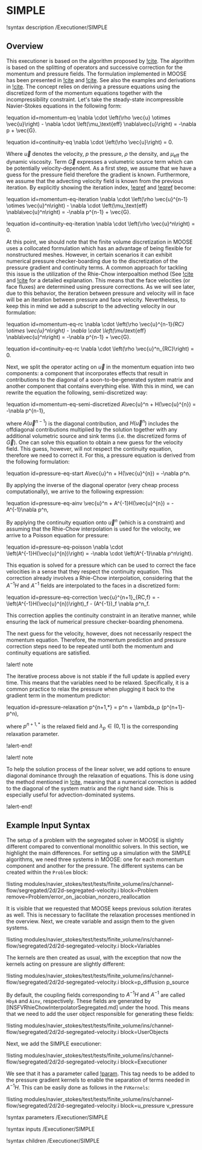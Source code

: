 # SIMPLE

!syntax description /Executioner/SIMPLE

## Overview

This executioner is based on the algorithm proposed by [!cite](patankar1983calculation). The algorithm
is based on the splitting of operators and successive correction for the momentum and pressure fields.
The formulation implemented in MOOSE has been presented in [!cite](jasak1996error) and [!cite](juretic2005error).
See also the examples and derivations in [!cite](moukalled2016finite).
The concept relies on deriving a pressure equations using the discretized form of the momentum
equations together with the incompressibility constraint. Let's take the steady-state incompressible Navier-Stokes equations
in the following form:

!equation id=momentum-eq
\nabla \cdot \left(\rho \vec{u} \otimes \vec{u}\right) - \nabla \cdot \left(\mu_\text{eff} \nabla\vec{u}\right) = -\nabla p + \vec{G}.

!equation id=continuity-eq
\nabla \cdot \left(\rho \vec{u}\right) = 0.

Where $\vec{u}$ denotes the velocity, $p$ the pressure, $\rho$ the density, and $\mu_\text{eff}$ the dynamic viscosity.
Term $\vec{G}$ expresses a volumetric source term which can be potentially velocity-dependent.
As a first step, we assume that we have a guess for the pressure field therefore the gradient is known. Furthermore, we assume that
the advecting velocity field is known from the previous iteration. By explicitly showing the iteration index,
[!eqref](momentum-eq) and [!eqref](continuity-eq) become:

!equation id=momentum-eq-iteration
\nabla \cdot \left(\rho \vec{u}^{n-1} \otimes \vec{u}^n\right) - \nabla \cdot \left(\mu_\text{eff} \nabla\vec{u}^n\right) = -\nabla p^{n-1} + \vec{G}.

!equation id=continuity-eq-iteration
\nabla \cdot \left(\rho \vec{u}^n\right) = 0.

At this point, we should note that the finite volume discretization in MOOSE uses a collocated formulation which has an advantage
of being flexible for nonstructured meshes. However, in certain scenarios it can exhibit numerical pressure checker-boarding
due to the discretization of the pressure gradient and continuity terms. A common approach for tackling this issue is the
utilization of the Rhie-Chow interpoaltion method (See [!cite](rhie1983numerical) and [!cite](moukalled2016finite) for a detailed
explanation. This means that the face velocities (or face fluxes) are determined using pressure corrections. As we will see
later, due to this behavior, the iteration between pressure and velocity will in face will be an iteration between
pressure and face velocity. Nevertheless, to keep this in mind we add a subscript to the advecting velocity in our formulation:

!equation id=momentum-eq-rc
\nabla \cdot \left(\rho \vec{u}^{n-1}_{RC} \otimes \vec{u}^n\right) - \nabla \cdot \left(\mu_\text{eff} \nabla\vec{u}^n\right) = -\nabla p^{n-1} + \vec{G}.

!equation id=continuity-eq-rc
\nabla \cdot \left(\rho \vec{u}^n_{RC}\right) = 0.

Next, we split the operator acting on $\vec{u}$ in the momentum equation into two components: a component that incorporates effects
that result in contributions to the diagonal of a soon-to-be-generated system matrix and another component that contains
everything else. With this in mind, we can rewrite the equation the following, semi-discretized way:

!equation id=momentum-eq-semi-discretized
A\vec{u}^n + H(\vec{u}^{n}) = -\nabla p^{n-1},

where $A(\vec{u}^{n-1})$ is the diagonal contribution, and $H(\vec{u}^{n})$ includes the offdiagonal contributions
multiplied by the solution together with any additional volumetric source and sink terms (i.e. the discretized forms of $\vec{G}$).
One can solve this equation to obtain a new guess for the velocity field. This guess, however, will not respect the
continuity equation, therefore we need to correct it. For this, a pressure equation is derived from the following formulation:

!equation id=pressure-eq-start
A\vec{u}^n + H(\vec{u}^{n}) = -\nabla p^n.

By applying the inverse of the diagonal operator (very cheap process computationally), we arrive to the following expression:

!equation id=pressure-eq-ainv
\vec{u}^n + A^{-1}H(\vec{u}^{n}) = -A^{-1}\nabla p^n,

By applying the continuity equation onto $\vec{u}^n$ (which is a constraint) and assuming that the Rhie-Chow
interpolation is used for the velocity, we arrive to a Poisson equation for pressure:

!equation id=pressure-eq-poisson
\nabla \cdot \left(A^{-1}H(\vec{u}^{n})\right) = -\nabla \cdot \left(A^{-1}\nabla p^n\right).

This equation is solved for a pressure which can be used to correct the face velocities in a sense that they
respect the continuity equation. This correction already involves a Rhie-Chow interpolation, considering that
the $A^{-1}H$ and $A^{-1}$ fields are interpolated to the faces in a discretized form:

!equation id=pressure-eq-correction
\vec{u}^{n+1}_{RC,f} = - \left(A^{-1}H(\vec{u}^{n})\right)_f - (A^{-1})_f \nabla p^n_f.

This correction applies the continuity constraint in an iterative manner, while ensuring the lack of
numerical pressure checker-boarding phenomena.

The next guess for the velocity, however, does not necessarily respect the momentum equation. Therefore,
the momentum prediction and pressure correction steps need to be repeated until both the momentum and
continuity equations are satisfied.

!alert! note

The iterative process above is not stable if the full update is applied every time. This means that the
variables need to be relaxed. Specifically, it is a common practice to relax the pressure when plugging it
back to the gradient term in the momentum predictor:

!equation id=pressure-relaxation
p^{n+1,*} = p^n + \lambda_p (p^{n+1}-p^n),

where $p^{n+1,*}$ is the relaxed field and $\lambda_p \in (0,1]$ is the corresponding relaxation parameter.

!alert-end!

!alert! note

To help the solution process of the linear solver, we add options to ensure diagonal dominance through
the relaxation of equations. This is done using the method mentioned in [!cite](juretic2005error), meaning that
a numerical correction is added to the diagonal of the system matrix and the right hand side. This is
especially useful for advection-dominated systems.

!alert-end!

## Example Input Syntax

The setup of a problem with the segregated solver in MOOSE is slightly different compared to
conventional monolithic solvers. In this section, we highlight the main differences.
For setting up a simulation with the SIMPLE algorithms, we need three systems in MOOSE:
one for each momentum component and another for the pressure. The different systems
can be created within the `Problem` block:

!listing modules/navier_stokes/test/tests/finite_volume/ins/channel-flow/segregated/2d/2d-segregated-velocity.i block=Problem
         remove=Problem/error_on_jacobian_nonzero_reallocation

It is visible that we requested that MOOSE keeps previous solution iterates as well. This is necessary to
facilitate the relaxation processes mentioned in the overview. Next, we create variable and assign them to the
given systems.

!listing modules/navier_stokes/test/tests/finite_volume/ins/channel-flow/segregated/2d/2d-segregated-velocity.i block=Variables

The kernels are then created as usual, with the exception that now the kernels acting on pressure are
slightly different:

!listing modules/navier_stokes/test/tests/finite_volume/ins/channel-flow/segregated/2d/2d-segregated-velocity.i block=p_diffusion p_source

By default, the coupling fields corresponding to $A^{-1}H$ and $A^{-1}$ are called `HbyA` and `Ainv`, respectively. These
fields are generated by [INSFVRhieChowInterpolatorSegregated.md] under the hood. This means that we need to add the
user object responsible for generating these fields:

!listing modules/navier_stokes/test/tests/finite_volume/ins/channel-flow/segregated/2d/2d-segregated-velocity.i block=UserObjects

Next, we add the SIMPLE executioner:

!listing modules/navier_stokes/test/tests/finite_volume/ins/channel-flow/segregated/2d/2d-segregated-velocity.i block=Executioner

We see that it has a parameter called [!param](/Executioner/SIMPLE/pressure_gradient_tag). This tag needs to be added to the
pressure gradient kernels to enable the separation of terms needed in $A^{-1}H$. This can be easily done as follows in the `FVKernels`:

!listing modules/navier_stokes/test/tests/finite_volume/ins/channel-flow/segregated/2d/2d-segregated-velocity.i block=u_pressure v_pressure


!syntax parameters /Executioner/SIMPLE

!syntax inputs /Executioner/SIMPLE

!syntax children /Executioner/SIMPLE
